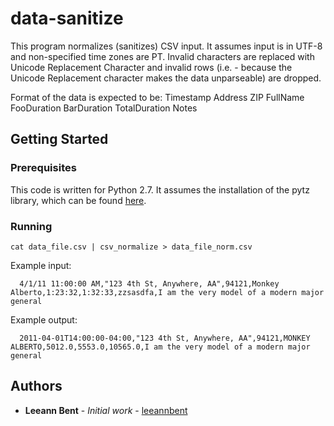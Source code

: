 # data-sanitize

This program normalizes (sanitizes) CSV input. It assumes input is in UTF-8
and non-specified time zones are PT. Invalid characters are replaced with
Unicode Replacement Character and invalid rows (i.e. - because the Unicode 
Replacement character makes the data unparseable) are dropped.

Format of the data is expected to be:
   Timestamp Address ZIP FullName FooDuration BarDuration TotalDuration Notes 

## Getting Started

### Prerequisites

This code is written for Python 2.7. It assumes the installation of the 
pytz library, which can be found [here](https://pypi.org/project/pytz/). 

### Running 

```
cat data_file.csv | csv_normalize > data_file_norm.csv
```

Example input:

```
  4/1/11 11:00:00 AM,"123 4th St, Anywhere, AA",94121,Monkey Alberto,1:23:32,1:32:33,zzsasdfa,I am the very model of a modern major general
```

Example output:

```
  2011-04-01T14:00:00-04:00,"123 4th St, Anywhere, AA",94121,MONKEY ALBERTO,5012.0,5553.0,10565.0,I am the very model of a modern major general
```

## Authors

* **Leeann Bent** - *Initial work* - [leeannbent](https://github.com/leeannbent)

